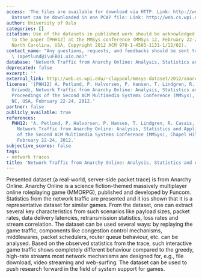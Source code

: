 ```yaml
---
access: 'The files are available for download via HTTP. Link: http://web.cs.wpi.edu/~claypool/mmsys-dataset/2012/anarchy/
  Dataset can be downloaded in one PCAP file: Link: http://web.cs.wpi.edu/~claypool/mmsys-dataset/2012/anarchy/anarchy-online-server-side-packet-trace-1hr.pcap'
author: University of Oslo
categories: []
citation: Use of the datasets in published work should be acknowledged by a full citation
  to the paper [PHH12] at the MMSys conference (MMSys 12, February 22-24, Chapel Hill,
  North Carolina, USA, Copyright 2012 ACM 978-1-4503-1131-1/12/02).
contact_name: "Any questions, requests, and feedbacks should be sent to: Andreas Petlund\
  \ (apetlund@i\uFB01.uio.no)"
database: 'Network Traffic from Anarchy Online: Analysis, Statistics and Applications'
deprecated: false
excerpt: ''
external_link: http://web.cs.wpi.edu/~claypool/mmsys-dataset/2012/anarchy/
license: '[PHH12] A. Petlund, P. Halvorsen, P. Hansen, T. Lindgren, R. Casais, C.
  Griwodz, Network Traffic from Anarchy Online: Analysis, Statistics and Applications,
  Proceedings of the Second ACM Multimedia Systems Conference (MMSys), Chapel Hill,
  NC, USA, February 22-24, 2012.'
partner: false
publicly_available: true
references:
  PHH12: 'A. Petlund, P. Halvorsen, P. Hansen, T. Lindgren, R. Casais, C. Griwodz,
    Network Traffic from Anarchy Online: Analysis, Statistics and Applications, Proceedings
    of the Second ACM Multimedia Systems Conference (MMSys), Chapel Hill, NC, USA,
    February 22-24, 2012.'
subjective_scores: false
tags:
- network traces
title: 'Network Traffic from Anarchy Online: Analysis, Statistics and Applications'
---
```


Presented dataset (a real-world, server-side packet trace) is from Anarchy Online. Anarchy Online is a science fiction-themed massively multiplayer online roleplaying game (MMORPG), published and developed by Funcom. Statistics from the network traffic are presented and it ios shown that it is a representative dataset for similar games. From the dataset, one can extract several key characteristics from such scenarios like payload sizes, packet rates, data delivery latencies, retransmission statistics, loss rates and stream correlation. The dataset can be used several ways: by replaying the game traffic, components like congestion control mechanisms, middlewares, packet schedulers, router queue behaviour, etc. can be analysed. Based on the observed statistics from the trace, such interactive game traffic shows completely different behaviour compared to the greedy, high-rate streams most network mechanisms are designed for, e.g., file download, video streaming and web-surfing. The dataset can be used to push research forward in the field of system support for games.